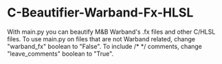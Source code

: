 # C-Beautifier-Warband-Fx-HLSL

With main.py you can beautify M&B Warband's .fx files and other C/HLSL files.
To use main.py on files that are not Warband related, change "warband_fx" boolean to "False".
To include /* */ comments, change "leave_comments" boolean to "True".
